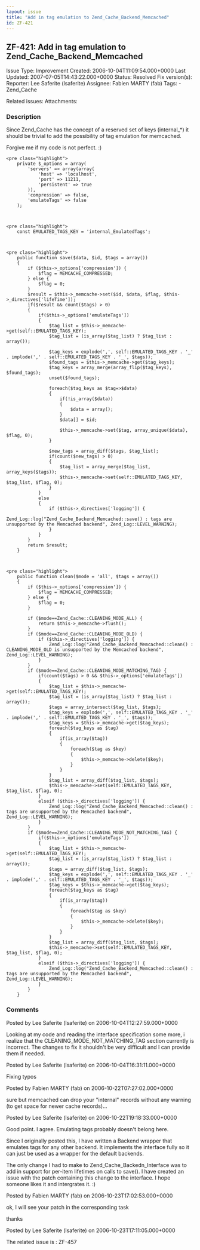 ```yaml
---
layout: issue
title: "Add in tag emulation to Zend_Cache_Backend_Memcached"
id: ZF-421
---
```


ZF-421: Add in tag emulation to Zend\_Cache\_Backend\_Memcached
---------------------------------------------------------------

 Issue Type: Improvement Created: 2006-10-04T11:09:54.000+0000 Last Updated: 2007-07-05T14:43:22.000+0000 Status: Resolved Fix version(s): 
 Reporter:  Lee Saferite (lsaferite)  Assignee:  Fabien MARTY (fab)  Tags: - Zend\_Cache
 
 Related issues: 
 Attachments: 
### Description

Since Zend\_Cache has the concept of a reserved set of keys (internal\_\*) it should be trivial to add the possibility of tag emulation for memcached.

Forgive me if my code is not perfect. :)

 
    <pre class="highlight">
        private $_options = array(
            'servers' => array(array(
                'host' => 'localhost',
                'port' => 11211,
                'persistent' => true
            )),
            'compression' => false,
            'emulateTags' => false
        );


 
    <pre class="highlight">
        const EMULATED_TAGS_KEY = 'internal_EmulatedTags';


 
    <pre class="highlight">
        public function save($data, $id, $tags = array())
        {
            if ($this->_options['compression']) {
                $flag = MEMCACHE_COMPRESSED;
            } else {
                $flag = 0;
            }
            $result = $this->_memcache->set($id, $data, $flag, $this->_directives['lifeTime']);
            if($result && count($tags) > 0)
            {
                if($this->_options['emulateTags'])
                {
                    $tag_list = $this->_memcache->get(self::EMULATED_TAGS_KEY);
                    $tag_list = (is_array($tag_list) ? $tag_list : array());
    
                    $tag_keys = explode(',', self::EMULATED_TAGS_KEY . '_' . implode(',' . self::EMULATED_TAGS_KEY . '_', $tags));
                    $found_tags = $this->_memcache->get($tag_keys);
                    $tag_keys = array_merge(array_flip($tag_keys), $found_tags);
                    unset($found_tags);
    
                    foreach($tag_keys as $tag=>$data)
                    {
                        if(!is_array($data))
                        {
                            $data = array();
                        }
                        $data[] = $id;
    
                        $this->_memcache->set($tag, array_unique($data), $flag, 0);
                    }
    
                    $new_tags = array_diff($tags, $tag_list);
                    if(count($new_tags) > 0)
                    {
                        $tag_list = array_merge($tag_list, array_keys($tags));
                        $this->_memcache->set(self::EMULATED_TAGS_KEY, $tag_list, $flag, 0);
                    }
                }
                else
                {
                    if ($this->_directives['logging']) {
                        Zend_Log::log("Zend_Cache_Backend_Memcached::save() : tags are unsupported by the Memcached backend", Zend_Log::LEVEL_WARNING);
                    }
                }
            }
            return $result;
        }


 
    <pre class="highlight">
        public function clean($mode = 'all', $tags = array())
        {
            if ($this->_options['compression']) {
                $flag = MEMCACHE_COMPRESSED;
            } else {
                $flag = 0;
            }
    
            if ($mode==Zend_Cache::CLEANING_MODE_ALL) {
                return $this->_memcache->flush();
            }
            if ($mode==Zend_Cache::CLEANING_MODE_OLD) {
                if ($this->_directives['logging']) {
                    Zend_Log::log("Zend_Cache_Backend_Memcached::clean() : CLEANING_MODE_OLD is unsupported by the Memcached backend", Zend_Log::LEVEL_WARNING);
                }
            }
            if ($mode==Zend_Cache::CLEANING_MODE_MATCHING_TAG) {
                if(count($tags) > 0 && $this->_options['emulateTags'])
                {
                    $tag_list = $this->_memcache->get(self::EMULATED_TAGS_KEY);
                    $tag_list = (is_array($tag_list) ? $tag_list : array());
                    $tags = array_intersect($tag_list, $tags);
                    $tag_keys = explode(',', self::EMULATED_TAGS_KEY . '_' . implode(',' . self::EMULATED_TAGS_KEY . '_', $tags));
                    $tag_keys = $this->_memcache->get($tag_keys);
                    foreach($tag_keys as $tag)
                    {
                        if(is_array($tag))
                        {
                            foreach($tag as $key)
                            {
                                $this->_memcache->delete($key);
                            }
                        }
                    }
                    $tag_list = array_diff($tag_list, $tags);
                    $this->_memcache->set(self::EMULATED_TAGS_KEY, $tag_list, $flag, 0);
                }
                elseif ($this->_directives['logging']) {
                    Zend_Log::log("Zend_Cache_Backend_Memcached::clean() : tags are unsupported by the Memcached backend", Zend_Log::LEVEL_WARNING);
                }
            }
            if ($mode==Zend_Cache::CLEANING_MODE_NOT_MATCHING_TAG) {
                if($this->_options['emulateTags'])
                {
                    $tag_list = $this->_memcache->get(self::EMULATED_TAGS_KEY);
                    $tag_list = (is_array($tag_list) ? $tag_list : array());
                    $tags = array_diff($tag_list, $tags);
                    $tag_keys = explode(',', self::EMULATED_TAGS_KEY . '_' . implode(',' . self::EMULATED_TAGS_KEY . '_', $tags));
                    $tag_keys = $this->_memcache->get($tag_keys);
                    foreach($tag_keys as $tag)
                    {
                        if(is_array($tag))
                        {
                            foreach($tag as $key)
                            {
                                $this->_memcache->delete($key);
                            }
                        }
                    }
                    $tag_list = array_diff($tag_list, $tags);
                    $this->_memcache->set(self::EMULATED_TAGS_KEY, $tag_list, $flag, 0);
                }
                elseif ($this->_directives['logging']) {
                    Zend_Log::log("Zend_Cache_Backend_Memcached::clean() : tags are unsupported by the Memcached backend", Zend_Log::LEVEL_WARNING);
                }
            }
        }


 

 

### Comments

Posted by Lee Saferite (lsaferite) on 2006-10-04T12:27:59.000+0000

Looking at my code and reading the interface specification some more, i realize that the CLEANING\_MODE\_NOT\_MATCHING\_TAG section currently is incorrect. The changes to fix it shouldn't be very difficult and I can provide them if needed.

 

 

Posted by Lee Saferite (lsaferite) on 2006-10-04T16:31:11.000+0000

Fixing typos

 

 

Posted by Fabien MARTY (fab) on 2006-10-22T07:27:02.000+0000

sure but memcached can drop your "internal" records without any warning (to get space for newer cache records)...

 

 

Posted by Lee Saferite (lsaferite) on 2006-10-22T19:18:33.000+0000

Good point. I agree. Emulating tags probably doesn't belong here.

Since I originally posted this, I have written a Backend wrapper that emulates tags for any other backend. It implements the interface fully so it can just be used as a wrapper for the default backends.

The only change I had to make to Zend\_Cache\_Backedn\_Interface was to add in support for per-item lifetimes on calls to save(). I have created an issue with the patch containing this change to the interface. I hope someone likes it and intergrates it. :)

 

 

Posted by Fabien MARTY (fab) on 2006-10-23T17:02:53.000+0000

ok, I will see your patch in the corresponding task

thanks

 

 

Posted by Lee Saferite (lsaferite) on 2006-10-23T17:11:05.000+0000

The related issue is : ZF-457

 

 